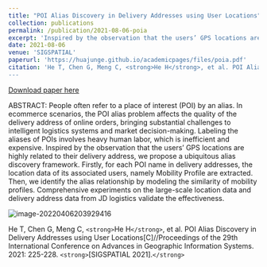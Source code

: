 ```yaml
---
title: "POI Alias Discovery in Delivery Addresses using User Locations"
collection: publications
permalink: /publication/2021-08-06-poia
excerpt: 'Inspired by the observation that the users’ GPS locations are highly related to their delivery address, we propose a ubiquitous alias discovery framework.'
date: 2021-08-06
venue: 'SIGSPATIAL'
paperurl: 'https://huajunge.github.io/academicpages/files/poia.pdf'
citation: 'He T, Chen G, Meng C, <strong>He H</strong>, et al. POI Alias Discovery in Delivery Addresses using User Locations[C]//Proceedings of the 29th International Conference on Advances in Geographic Information Systems. 2021: 225-228.
---
```

[Download paper here](https://huajunge.github.io/academicpages/files/poia.pdf)

ABSTRACT: People often refer to a place of interest (POI) by an alias. In ecommerce scenarios, the POI alias problem affects the quality of
the delivery address of online orders, bringing substantial challenges to intelligent logistics systems and market decision-making. Labeling the aliases of POIs involves heavy human labor, which is inefficient and expensive. Inspired by the observation that the users’ GPS locations are highly related to their delivery address, we propose a ubiquitous alias discovery framework. Firstly, for each POI name in delivery addresses, the location data of its associated users, namely Mobility Profile are extracted. Then, we identify the alias relationship by modeling the similarity of mobility profiles. Comprehensive experiments on the large-scale location data and delivery address data from JD logistics validate the effectiveness.

![image-20220406203929416](https://huajunge.github.io/academicpages/images/poia.png)

He T, Chen G, Meng C, `<strong>`He H`</strong>`, et al. POI Alias Discovery in Delivery Addresses using User Locations[C]//Proceedings of the 29th International Conference on Advances in Geographic Information Systems. 2021: 225-228. `<strong>`[SIGSPATIAL 2021].`</strong>`
